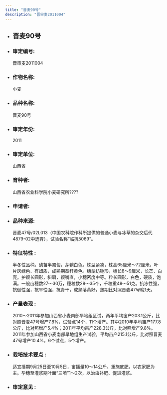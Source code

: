 ```yaml
---
title: "晋麦90号"
description: "晋审麦2011004"
---
```

* ## 晋麦90号
* ###  审定编号:  
   晋审麦2011004

*  ### 作物名称:  
   小麦

*   ###  品种名称: 
    晋麦90号

*   ### 审定年份: 
    2011

*   ### 审定单位:  
    山西省

*   ### 育种者:  
    山西省农业科学院小麦研究所????

*   ### 申请者:  
    

*   ### 品种来源:  
    晋麦47号/02L013（中国农科院作科所提供的普通小麦与冰草的杂交后代4879-02中选育），试验名称“临抗5069”。

*   ### 特征特性 : 
    半冬性品种。幼苗半匍匐，芽鞘白色。株型紧凑，株高65厘米～72厘米，叶片灰绿色、有蜡质，成熟期茎秆黄色。穗型纺锤形，穗长8～9厘米，长芒、白壳。护颖长圆形，斜肩，颖嘴直，小穗密度中等。粒长圆形，白色，硬质，饱满。一般亩穗数27～30万，穗粒数28～35个，千粒重48～51克。抗冻性强，抗倒性强，抗旱性强，抗青干，成熟落黄好，熟期比对照晋麦47号晚1天。

*   ### 产量表现 : 
    2010～2011年参加山西省小麦南部旱地组区试，两年平均亩产203.1公斤，比对照晋麦47号增产7.8%，试验点14个，11个增产。其中2010年平均亩产177.8公斤，比对照增产5.4%；2011年平均亩产228.3公斤，比对照增产9.8%。2011年参加山西省小麦南部旱地组生产试验，平均亩产215.1公斤，比对照晋麦47号增产10.4%，6个试点，5个增产。

*   ### 栽培技术要点 : 
    适宜播期9月25日至10月5日，亩播量10～14公斤。重施底肥，以农家肥为主。孕穗至灌浆期叶面“三喷”1～2次，以治虫补肥、促进灌浆。

*   ### 审定意见 : 
    
